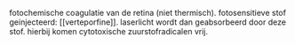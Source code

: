 fotochemische coagulatie van de retina (niet thermisch).
fotosensitieve stof geinjecteerd: [[verteporfine]].
laserlicht wordt dan geabsorbeerd door deze stof.
hierbij komen cytotoxische zuurstofradicalen vrij.